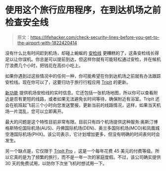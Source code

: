 # 使用这个旅行应用程序，在到达机场之前检查安全线

> 原文：<https://lifehacker.com/check-security-lines-before-you-get-to-the-airport-with-1822420414>

没有什么比有时间赶到机场，却碰上蜿蜒的 [安检线](https://lifehacker.com/the-start-to-finish-guide-to-getting-through-airport-se-1777166539) 更糟糕的了，这条安检线长得足以让你误机。你总是可以提前到达，但这样你就有可能轻松通过安检，并在候机厅浪费几个小时，把钱花在高价小吃上。



如果你遇到过这些情况中的任何一种，你可能希望在你到达机场之前就有办法跟踪安检线。现在你可以了，这要归功于旅行行程应用 [TripIt](https://www.tripit.com/) 的更新。

[新功能](https://www.tripit.com/blog/2018/01/security-wait-times.html?platform=hootsuite) 提供机场安检线的实时信息。它还包括一张机场地图，所以你可以查看附近是否有更短的线路，或者如果无法避免长时间等待，确保附近有浴室。TripIt 还会在航班起飞前三个小时向您发送警报，更新当前的线路情况，这样，如果当天机场一片混乱，您可以立即离开。

最大的问题是这个特性目前非常有限。目前只有四个机场提供这种服务:奥斯汀博格斯特伦国际机场(AUS)、丹佛国际机场(DEN)、奥兰多国际机场(MCO)和凤凰城空港国际机场(PHX)。该公司表示，它计划增加更多，但没有明确的时间表何时会发生。

另一个缺点是，它仅限于 [TripIt Pro](https://www.tripit.com/pro/comparison#sm.0001azchi3nnbfjlsu21b5vuzezto) ，这是一个每年花费 45 美元的付费等级。所以它真的是为了频繁的旅行，而不是一年一次的家庭度假。不过，该公司确实提供 30 天的免费试用，以防你下次坐飞机时想试用一下。